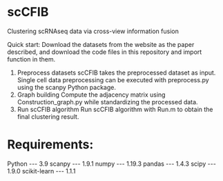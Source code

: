 # scCFIB
Clustering scRNAseq data via cross-view information fusion

Quick start:
Download the datasets from the website as the paper described, and download the
code files in  this repository and import function in them.
1. Preprocess datasets
   scCFIB takes the preprocessed dataset as input. Single cell data preprocessing can be executed with preprocess.py using the scanpy Python package.
3. Graph building
   Compute the adjacency matrix using Construction_graph.py  while standardizing the processed data.
4. Run scCFIB algorithm
   Run scCFIB algorithm with Run.m to obtain the final clustering result.

# Requirements:
Python --- 3.9  scanpy --- 1.9.1  numpy --- 1.19.3
pandas --- 1.4.3  scipy --- 1.9.0  scikit-learn --- 1.1.1
